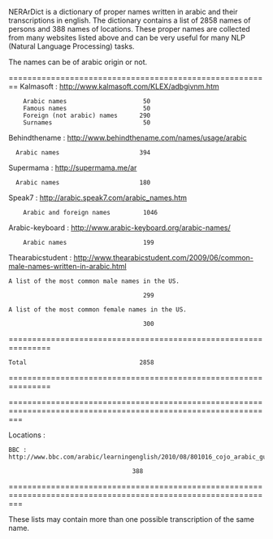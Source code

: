 NERArDict is a dictionary of proper names written in arabic and their transcriptions in english. The dictionary contains a list of 2858 names of persons and 388 names of locations. These proper names are collected from many websites listed above and can be very useful for many NLP (Natural Language Processing) tasks. 

The names can be of arabic origin or not.

========================================================
Kalmasoft : http://www.kalmasoft.com/KLEX/adbgivnm.htm

      	Arabic names					 50
      	Famous names	                 50
      	Foreign (not arabic) names		290
      	Surnames						 50

Behindthename : http://www.behindthename.com/names/usage/arabic 

      Arabic names                		394

Supermama : http://supermama.me/ar

      Arabic names                		180     

Speak7 : http://arabic.speak7.com/arabic_names.htm

	    Arabic and foreign names 		 1046	

Arabic-keyboard : http://www.arabic-keyboard.org/arabic-names/

	    Arabic names 			         199

Thearabicstudent : http://www.thearabicstudent.com/2009/06/common-male-names-written-in-arabic.html

	A list of the most common male names in the US.

							             299

	A list of the most common female names in the US.

						   	             300

===============================================================

	Total					           	2858					

===============================================================


===============================================================================================================

Locations :												      

	BBC : http://www.bbc.com/arabic/learningenglish/2010/08/801016_cojo_arabic_guide5.shtm	              

					                  388						      

===============================================================================================================

These lists may contain more than one possible transcription of the same name.

